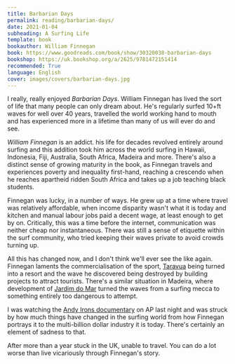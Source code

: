 ```yaml
---
title: Barbarian Days
permalink: reading/barbarian-days/
date: 2021-01-04
subheading: A Surfing Life
template: book
bookauthor: William Finnegan
book: https://www.goodreads.com/book/show/30320038-barbarian-days
bookshop: https://uk.bookshop.org/a/2625/9781472151414
recommended: True
language: English
cover: images/covers/barbarian-days.jpg
---
```


I really, really enjoyed *Barbarian Days*. William Finnegan has lived the sort of life that many people can only dream about. He's regularly surfed 10+ft waves for well over 40 years, travelled the world working hand to mouth and has experienced more in a lifetime than many of us will ever do and see.

*William Finnegan* is an addict. his life for decades revolved entirely around surfing and this addition took him across the world surfing in Hawaii, Indonesia, Fiji, Australia, South Africa, Madeira and more. There's also a distinct sense of growing maturity in the book, as Finnegan travels and experiences poverty and inequality first-hand, reaching a crescendo when he reaches apartheid ridden South Africa and takes up a job teaching black students.

Finnegan was lucky, in a number of ways. He grew up at a time where travel was relatively affordable, when income disparity wasn't what it is today and kitchen and manual labour jobs paid a decent wage, at least enough to get by on. Critically, this was a time before the internet, communication was neither cheap nor instantaneous. There was still a sense of etiquette within the surf community, who tried keeping their waves private to avoid crowds turning up. 

All this has changed now, and I don't think we'll ever see the like again. Finnegan laments the commercialisation of the sport, [Taravua](https://www.tavarua.com/) being turned into a resort and the wave he discovered being destroyed by building projects to attract tourists. There's a similar situation in Madeira, where development of [Jardim do Mar](https://www.savethewaves.org/jardim-do-mar-madeira/) turned the waves from a surfing mecca to something entirely too dangerous to attempt.

I was watching the [Andy Irons documentary](https://www.youtube.com/watch?v=GJWIPRvtAHk) on AP last night and was struck by how much things have changed in the surfing world from how Finnegan portrays it to the multi-billion dollar industry it is today. There's certainly an element of sadness to that.

After more than a year stuck in the UK, unable to travel. You can do a lot worse than live vicariously through Finnegan's story.